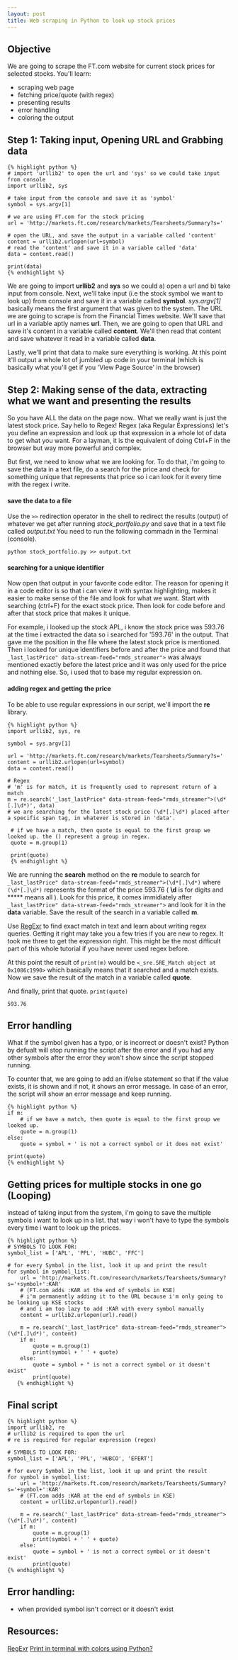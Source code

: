```yaml
---
layout: post
title: Web scraping in Python to look up stock prices
---
```


Objective
---
We are going to scrape the FT.com website for current stock prices for selected stocks. You'll learn:

- scraping web page
- fetching price/quote (with regex)
- presenting results
- error handling
- coloring the output


Step 1: Taking input, Opening URL and Grabbing data
---

    {% highlight python %}
    # import 'urllib2' to open the url and 'sys' so we could take input from console
    import urllib2, sys

    # take input from the console and save it as 'symbol'
    symbol = sys.argv[1]

    # we are using FT.com for the stock pricing
    url = 'http://markets.ft.com/research/markets/Tearsheets/Summary?s='

    # open the URL, and save the output in a variable called 'content'
    content = urllib2.urlopen(url+symbol)
    # read the 'content' and save it in a variable called 'data'
    data = content.read()

    print(data)
	{% endhighlight %}

We are going to import **urllib2** and **sys** so we could a) open a url and b) take input from console.
Next, we'll take input (i.e the stock symbol we want to look up) from console and save it in a variable called **symbol**. *sys.argv[1]* basically means the first argument that was given to the system. 
The URL we are going to scrape is from the Financial Times website. We'll save that url in a variable aptly names **url**.
Then, we are going to open that URL and save it's content in a variable called **content**. We'll then read that content and save whatever it read in a variable called **data**.

Lastly, we'll print that data to make sure everything is working. At this point it'll output a whole lot of jumbled up code in your terminal (which is basically what you'll get if you 'View Page Source' in the browser)


Step 2: Making sense of the data, extracting what we want and presenting the results
---
So you have ALL the data on the page now.. What we really want is just the latest stock price. Say hello to Regex! Regex (aka Regular Expressions) let's you define an expression and look up that expression in a whole lot of data to get what you want. For a layman, it is the equivalent of doing Ctrl+F in the browser but way more powerful and complex.

But first, we need to know what we are looking for. To do that, i'm going to save the data in a text file, do a search for the price and check for something unique that represents that price so i can look for it every time with the regex i write.

#### save the data to a file
Use the `>>` redirection operator in the shell to redirect the results (output) of whatever we get after running *stock_portfolio.py* and save that in a text file called *output.txt* You need to run the following commadn in the Terminal (console).

	python stock_portfolio.py >> output.txt


#### searching for a unique identifier
Now open that output in your favorite code editor. The reason for opening it in a code editor is so that i can view it with syntax highlighting, makes it easier to make sense of the file and look for what we want. Start with searching (ctrl+F) for the exact stock price. Then look for code before and after that stock price that makes it unique.

For example, i looked up the stock APL, i know the stock price was 593.76 at the time i extracted the data so i searched for '593.76' in the output. That gave me the position in the file where the latest stock price is mentioned. Then i looked for unique identifiers before and after the price and found that `_last_lastPrice" data-stream-feed="rmds_streamer">` was always mentioned exactly before the latest price and it was only used for the price and nothing else. So, i used that to base my regular expression on.

#### adding regex  and getting the price

To be able to use regular expressions in our script, we'll import the **re** library.

	{% highlight python %}
	import urllib2, sys, re

	symbol = sys.argv[1]

	url = 'http://markets.ft.com/research/markets/Tearsheets/Summary?s='
	content = urllib2.urlopen(url+symbol)
	data = content.read()

	# Regex
	# 'm' is for match, it is frequently used to represent return of a match
	m = re.search('_last_lastPrice" data-stream-feed="rmds_streamer">(\d*[.]\d*)', data)
	# we are searching for the latest stock price (\d*[.]\d*) placed after a specific span tag, in whatever is stored in 'data'.
    
     # if we have a match, then quote is equal to the first group we looked up. the () represent a group in regex.
     quote = m.group(1)
     
     print(quote)
     {% endhighlight %}


We are running the **search** method on the **re** module to search for `_last_lastPrice" data-stream-feed="rmds_streamer">(\d*[.]\d*)` where `(\d*[.]\d*)` represents the format of the price 593.76 ( **\d** is for digits and ***** means all ). Look for this price, it comes immidiately after `_last_lastPrice" data-stream-feed="rmds_streamer">` and look for it in the **data** variable. Save the result of the search in a variable called **m**.

Use [RegExr](http://www.regexr.com/) to find exact match in text and learn about writing regex queries. Getting it right may take you a few tries if you are new to regex. It took me three to get the expression right. This might be the most difficult part of this whole tutorial if you have never used regex before.

At this point the result of `print(m)` would be `<_sre.SRE_Match object at 0x1086c1990>` which basically means that it searched and a match exists. Now we save the result of the match in a variable called **quote**.


And finally, print that quote. `print(quote)`

	593.76
    

Error handling
---
What if the symbol given has a typo, or is incorrect or doesn't exist? Python by defualt will stop running the script after the error and if you had any other symbols after the error they won't show since the script stopped running.

To counter that, we are going to add an if/else statement so that if the value exists, it is shown and if not, it shows an error message. In case of an error, the script will show an error message and keep running.

	{% highlight python %}
    if m:
        # if we have a match, then quote is equal to the first group we looked up.
        quote = m.group(1)
    else:
        quote = symbol + ' is not a correct symbol or it does not exist'

    print(quote)
    {% endhighlight %}

Getting prices for multiple stocks in one go (Looping)
---
instead of taking input from the system, i'm going to save the multiple symbols i want to look up in a list. that way i won't have to type the symbols every time i want to look up the prices.

	{% highlight python %}
    # SYMBOLS TO LOOK FOR:
    symbol_list = ['APL', 'PPL', 'HUBC', 'FFC']

    # for every Symbol in the list, look it up and print the result
    for symbol in symbol_list:
        url = 'http://markets.ft.com/research/markets/Tearsheets/Summary?s='+symbol+':KAR'
        # (FT.com adds :KAR at the end of symbols in KSE)
        # i'm permanently adding it to the URL because i'm only going to be looking up KSE stocks
        # and i am too lazy to add :KAR with every symbol manually
        content = urllib2.urlopen(url).read()

        m = re.search('_last_lastPrice" data-stream-feed="rmds_streamer">(\d*[.]\d*)', content)
        if m:
            quote = m.group(1)
            print(symbol + ' ' + quote)
        else:
            quote = symbol + " is not a correct symbol or it doesn't exist"
            print(quote)
       {% endhighlight %}


Final script
---

	{% highlight python %}
    import urllib2, re
    # urllib2 is required to open the url
    # re is required for regular expression (regex)

    # SYMBOLS TO LOOK FOR:
    symbol_list = ['APL', 'PPL', 'HUBCO', 'EFERT']

    # for every Symbol in the list, look it up and print the result
    for symbol in symbol_list:
        url = 'http://markets.ft.com/research/markets/Tearsheets/Summary?s='+symbol+':KAR'
        # (FT.com adds :KAR at the end of symbols in KSE)
        content = urllib2.urlopen(url).read()

        m = re.search('_last_lastPrice" data-stream-feed="rmds_streamer">(\d*[.]\d*)', content)
        if m:
            quote = m.group(1)
            print(symbol + ' ' + quote)
        else:
            quote = symbol + ' is not a correct symbol or it doesn't exist'
            print(quote)
	{% endhighlight %}


Error handling:
---
- when provided symbol isn't correct or it doesn't exist 




Resources:
---
[RegExr](http://www.regexr.com/)
[Print in terminal with colors using Python?](http://stackoverflow.com/questions/287871/print-in-terminal-with-colors-using-python)